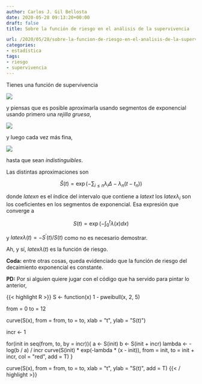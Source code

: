 ```yaml
---
author: Carlos J. Gil Bellosta
date: 2020-05-28 09:13:20+00:00
draft: false
title: Sobre la función de riesgo en el análisis de la supervivencia

url: /2020/05/28/sobre-la-funcion-de-riesgo-en-el-analisis-de-la-supervivencia/
categories:
- estadística
tags:
- riesgo
- supervivencia
---
```


Tienes una función de supervivencia

![](/wp-uploads/2020/05/hazard_00.png#center)

y piensas que es posible aproximarla usando segmentos de exponencial usando primero una _rejilla gruesa_,

![](/wp-uploads/2020/05/hazard_01.png#center)

y luego cada vez más fina,

![](/wp-uploads/2020/05/hazard_02.png#center)

hasta que sean _indistinguibles_.

Las distintas aproximaciones son

$$ \hat{S}(t) = \exp\left(-\sum_{i \le n} \lambda_i \Delta - \lambda_n (t - t_n)\right)$$

donde $latex n$ es el índice del intervalo que contiene a $latex t$  los $latex \lambda_i$ son los coeficientes en los segmentos de exponencial. Esa expresión que converge a

$$ S(t) = \exp\left(-\int_0^t \lambda(x) dx\right)$$

y $latex \lambda(t) = -S^\prime(t) / S(t)$ como no es necesario demostrar.

Ah, y sí, $latex \lambda(t)$ es la función de riesgo.

**Coda:** entre otras cosas, queda evidenciado que la función de riesgo del decaimiento exponencial es constante.

**PD:** Por si alguien quiere jugar con el código que ha servido para pintar lo anterior,

{{< highlight R >}}
S <- function(x) 1 - pweibull(x, 2, 5)

from = 0
to = 12

curve(S(x), from = from, to = to,
    xlab = "t", ylab = "S(t)")

incr <- 1

for(init in seq(from, to, by = incr)){
    a <- S(init)
    b <- S(init + incr)
    lambda <- - log(b / a) / incr
    curve(S(init) * exp(-lambda * (x - init)),
            from = init, to = init + incr,
            col = "red", add = T)
}

curve(S(x), from = from, to = to,
    xlab = "t", ylab = "S(t)", add = T)
{{< / highlight >}}


